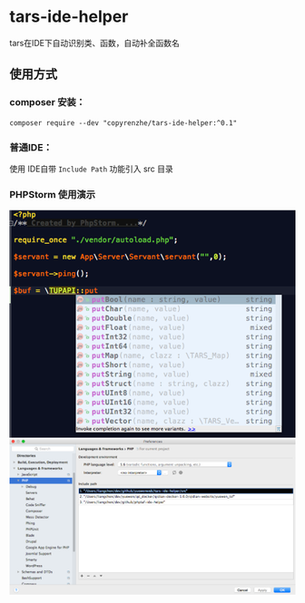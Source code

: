 tars-ide-helper
====================

tars在IDE下自动识别类、函数，自动补全函数名

## 使用方式
### composer 安装：

    composer require --dev "copyrenzhe/tars-ide-helper:^0.1"


### 普通IDE：

使用 IDE自带 ``Include Path`` 功能引入 src 目录

### PHPStorm 使用演示
![demo1](./imgs/1.png "demo1")
![demo2](./imgs/2.png "demo2")
